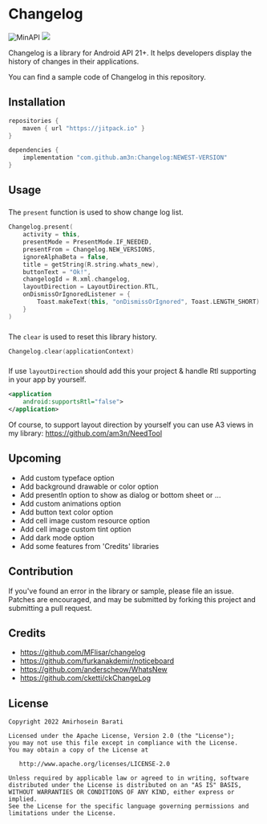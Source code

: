 # Changelog

![MinAPI](https://img.shields.io/badge/API-21%2B-blue)
[![](https://jitpack.io/v/am3n/Changelog.svg)](https://jitpack.io/#am3n/Changelog)

Changelog is a library for Android API 21+. 
It helps developers display the history of changes in their applications.

You can find a sample code of Changelog in this repository.


Installation
-------
```groovy
repositories {
    maven { url "https://jitpack.io" }
}
```
```groovy
dependencies {
    implementation "com.github.am3n:Changelog:NEWEST-VERSION"
}
```


Usage
-------
###
The `present` function is used to show change log list.
```kotlin
Changelog.present(
    activity = this,
    presentMode = PresentMode.IF_NEEDED,
    presentFrom = Changelog.NEW_VERSIONS,
    ignoreAlphaBeta = false,
    title = getString(R.string.whats_new),
    buttonText = "Ok!",
    changelogId = R.xml.changelog,
    layoutDirection = LayoutDirection.RTL,
    onDismissOrIgnoredListener = {
        Toast.makeText(this, "onDismissOrIgnored", Toast.LENGTH_SHORT).show()
    }
)
```
###
The `clear` is used to reset this library history.
```kotlin
Changelog.clear(applicationContext)
```
###
If use `layoutDirection` should add this your project 
& handle Rtl supporting in your app by yourself.
```xml
<application
    android:supportsRtl="false">
</application>
```
Of course, to support layout direction by yourself 
you can use A3 views in my library: https://github.com/am3n/NeedTool


###
Upcoming
-------
* Add custom typeface option
* Add background drawable or color option
* Add presentIn option to show as dialog or bottom sheet or ...
* Add custom animations option
* Add button text color option
* Add cell image custom resource option
* Add cell image custom tint option
* Add dark mode option
* Add some features from 'Credits' libraries


Contribution
-------
If you've found an error in the library or sample, please file an issue.
Patches are encouraged, and may be submitted by forking this project and submitting a pull request.


Credits
-------
* https://github.com/MFlisar/changelog
* https://github.com/furkanakdemir/noticeboard
* https://github.com/anderscheow/WhatsNew
* https://github.com/cketti/ckChangeLog


License
-------

    Copyright 2022 Amirhosein Barati

    Licensed under the Apache License, Version 2.0 (the "License");
    you may not use this file except in compliance with the License.
    You may obtain a copy of the License at

       http://www.apache.org/licenses/LICENSE-2.0

    Unless required by applicable law or agreed to in writing, software
    distributed under the License is distributed on an "AS IS" BASIS,
    WITHOUT WARRANTIES OR CONDITIONS OF ANY KIND, either express or implied.
    See the License for the specific language governing permissions and
    limitations under the License.